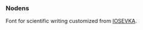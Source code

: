 ### Nodens
Font for scientific writing customized from [IOSEVKA](https://github.com/be5invis/Iosevka).